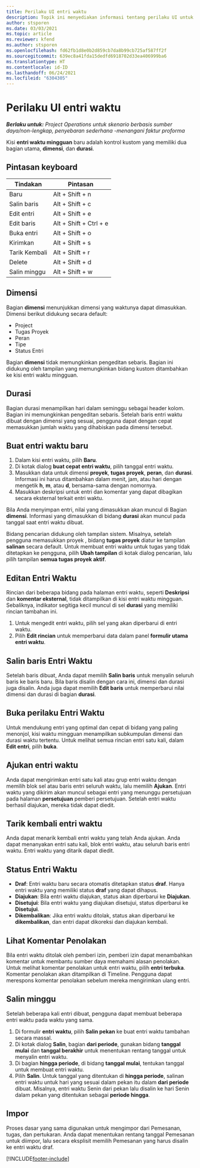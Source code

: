 ```yaml
---
title: Perilaku UI entri waktu
description: Topik ini menyediakan informasi tentang perilaku UI untuk entri waktu.
author: stsporen
ms.date: 03/03/2021
ms.topic: article
ms.reviewer: kfend
ms.author: stsporen
ms.openlocfilehash: fd62fb1d8e0b2d859cb7da8b99cb725af587ff2f
ms.sourcegitcommit: 639ec8a41fda15dedfd6918702d33ea406999ba6
ms.translationtype: HT
ms.contentlocale: id-ID
ms.lasthandoff: 06/24/2021
ms.locfileid: "6304305"
---
```

# <a name="time-entry-ui-behavior"></a>Perilaku UI entri waktu

_**Berlaku untuk:** Project Operations untuk skenario berbasis sumber daya/non-lengkap, penyebaran sederhana -menangani faktur proforma_


Kisi **entri waktu mingguan** baru adalah kontrol kustom yang memiliki dua bagian utama, **dimensi**, dan **durasi**.

## <a name="keyboard-shortcuts"></a>Pintasan keyboard
| Tindakan        | Pintasan                  |
|------------   |------------------------   |
| Baru           | Alt + Shift + n           |
| Salin baris      | Alt + Shift + c           |
| Edit entri    | Alt + Shift + e           |
| Edit baris      | Alt + Shift + Ctrl + e    |
| Buka entri    | Alt + Shift + o           |
| Kirimkan        | Alt + Shift + s           |
| Tarik Kembali        | Alt + Shift + r           |
| Delete        | Alt + Shift + d           |
| Salin minggu     | Alt + Shift + w           |

## <a name="dimensions"></a>Dimensi
Bagian **dimensi** menunjukkan dimensi yang waktunya dapat dimasukkan. Dimensi berikut didukung secara default:

  - Project
  - Tugas Proyek
  - Peran
  - Tipe
  - Status Entri

Bagian **dimensi** tidak memungkinkan pengeditan sebaris. Bagian ini didukung oleh tampilan yang memungkinkan bidang kustom ditambahkan ke kisi entri waktu mingguan.

## <a name="duration"></a>Durasi
Bagian durasi menampilkan hari dalam seminggu sebagai header kolom. Bagian ini memungkinkan pengeditan sebaris. Setelah baris entri waktu dibuat dengan dimensi yang sesuai, pengguna dapat dengan cepat memasukkan jumlah waktu yang dihabiskan pada dimensi tersebut.

## <a name="create-a-new-time-entry"></a>Buat entri waktu baru

1. Dalam kisi entri waktu, pilih **Baru**. 
2. Di kotak dialog **buat cepat entri waktu**, pilih tanggal entri waktu.
3. Masukkan data untuk dimensi **proyek**, **tugas proyek**, **peran**, dan **durasi**. Informasi ini harus ditambahkan dalam menit, jam, atau hari dengan mengetik **h**, **m**, atau **d**, bersama-sama dengan nomornya. 
4. Masukkan deskripsi untuk entri dan komentar yang dapat dibagikan secara eksternal terkait entri waktu. 

Bila Anda menyimpan entri, nilai yang dimasukkan akan muncul di Bagian **dimensi**. Informasi yang dimasukkan di bidang **durasi** akan muncul pada tanggal saat entri waktu dibuat.

Bidang pencarian didukung oleh tampilan sistem. Misalnya, setelah pengguna memasukkan proyek , bidang **tugas proyek** diatur ke tampilan **salinan** secara default. Untuk membuat entri waktu untuk tugas yang tidak ditetapkan ke pengguna, pilih **Ubah tampilan** di kotak dialog pencarian, lalu pilih tampilan **semua tugas proyek aktif**.

## <a name="edit-a-time-entry"></a>Editan Entri Waktu 
Rincian dari beberapa bidang pada halaman entri waktu, seperti **Deskripsi** dan **komentar eksternal**, tidak ditampilkan di kisi entri waktu mingguan. Sebaliknya, indikator segitiga kecil muncul di sel **durasi** yang memiliki rincian tambahan ini. 

1. Untuk mengedit entri waktu, pilih sel yang akan diperbarui di entri waktu.
2. Pilih **Edit rincian** untuk memperbarui data dalam panel **formulir utama entri waktu**. 

## <a name="copy-a-time-entry-row"></a>Salin baris Entri Waktu
Setelah baris dibuat, Anda dapat memilih **Salin baris** untuk menyalin seluruh baris ke baris baru. Bila baris disalin dengan cara ini, dimensi dan durasi juga disalin. Anda juga dapat memilih **Edit baris** untuk memperbarui nilai dimensi dan durasi di bagian **durasi**.

## <a name="open-a-time-entry-behavior"></a>Buka perilaku Entri Waktu
Untuk mendukung entri yang optimal dan cepat di bidang yang paling menonjol, kisi waktu mingguan menampilkan subkumpulan dimensi dan durasi waktu tertentu. Untuk melihat semua rincian entri satu kali, dalam **Edit entri**, pilih **buka**.

## <a name="submit-a-time-entry"></a>Ajukan entri waktu
Anda dapat mengirimkan entri satu kali atau grup entri waktu dengan memilih blok sel atau baris entri seluruh waktu, lalu memilih **Ajukan**. Entri waktu yang dikirim akan muncul sebagai entri yang menunggu persetujuan pada halaman **persetujuan** pemberi persetujuan. Setelah entri waktu berhasil diajukan, mereka tidak dapat diedit.

## <a name="recall-a-time-entry"></a>Tarik kembali entri waktu
Anda dapat menarik kembali entri waktu yang telah Anda ajukan. Anda dapat menanyakan entri satu kali, blok entri waktu, atau seluruh baris entri waktu. Entri waktu yang ditarik dapat diedit.

## <a name="time-entry-status"></a>Status Entri Waktu

- **Draf**: Entri waktu baru secara otomatis ditetapkan status **draf**. Hanya entri waktu yang memiliki status **draf** yang dapat dihapus.
- **Diajukan**: Bila entri waktu diajukan, status akan diperbarui ke **Diajukan**. 
- **Disetujui**: Bila entri waktu yang diajukan disetujui, status diperbarui ke **Disetujui**. 
- **Dikembalikan**: Jika entri waktu ditolak, status akan diperbarui ke **dikembalikan**, dan entri dapat dikoreksi dan diajukan kembali. 

## <a name="view-rejection-comments"></a>Lihat Komentar Penolakan
Bila entri waktu ditolak oleh pemberi izin, pemberi izin dapat menambahkan komentar untuk membantu sumber daya memahami alasan penolakan. Untuk melihat komentar penolakan untuk entri waktu, pilih **entri terbuka**. Komentar penolakan akan ditampilkan di Timeline. Pengguna dapat merespons komentar penolakan sebelum mereka mengirimkan ulang entri.

## <a name="copy-week"></a>Salin minggu
Setelah beberapa kali entri dibuat, pengguna dapat membuat beberapa entri waktu pada waktu yang sama.

1. Di formulir **entri waktu**, pilih **Salin pekan** ke buat entri waktu tambahan secara massal. 
2. Di kotak dialog **Salin**, bagian **dari periode**, gunakan bidang **tanggal mulai** dan **tanggal berakhir** untuk menentukan rentang tanggal untuk menyalin entri waktu. 
3. Di bagian **hingga periode**, di bidang **tanggal mulai**, tentukan tanggal untuk membuat entri waktu. 
4. Pilih **Salin**. Untuk tanggal yang ditentukan di **hingga periode**, salinan entri waktu untuk hari yang sesuai dalam pekan itu dalam **dari periode** dibuat. Misalnya, entri waktu Senin dari pekan lalu disalin ke hari Senin dalam pekan yang ditentukan sebagai **periode hingga**.

## <a name="import"></a>Impor
Proses dasar yang sama digunakan untuk mengimpor dari Pemesanan, tugas, dan pertukaran. Anda dapat menentukan rentang tanggal Pemesanan untuk diimpor, lalu secara eksplisit memilih Pemesanan yang harus disalin ke entri waktu draf. 


[!INCLUDE[footer-include](../includes/footer-banner.md)]
